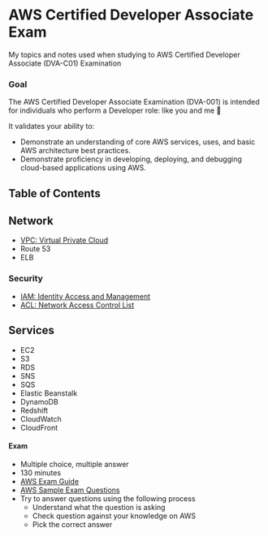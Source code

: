 # AWS Certified Developer Associate Exam
My topics and notes used when studying to AWS Certified Developer Associate (DVA-C01) Examination

### Goal
The AWS Certified Developer Associate Examination (DVA-001) is intended for individuals who perform a
Developer role: like you and me :hugs:

It validates your ability to:
- Demonstrate an understanding of core AWS services, uses, and basic AWS architecture best practices.
- Demonstrate proficiency in developing, deploying, and debugging cloud-based applications using AWS.

## Table of Contents

## Network
- [VPC: Virtual Private Cloud](vpc.md)
- Route 53
- ELB

### Security
- [IAM: Identity Access and Management](iam.md)
- [ACL: Network Access Control List](acl.md)

## Services
- EC2
- S3
- RDS
- SNS
- SQS
- Elastic Beanstalk
- DynamoDB
- Redshift
- CloudWatch
- CloudFront

#### Exam
- Multiple choice, multiple answer
- 130 minutes
- [AWS Exam Guide](https://d1.awsstatic.com/training-and-certification/docs-dev-associate/AWS_Certified_Developer_Associate-Exam_Guide_EN_1.4.pdf)
- [AWS Sample Exam Questions](https://d1.awsstatic.com/training-and-certification/docs-dev-associate/AWS_Certified_Developer-Associate_Sample_Questions_v2.0_FINAL.pdf)
- Try to answer questions using the following process
  - Understand what the question is asking
  - Check question against your knowledge on AWS
  - Pick the correct answer
